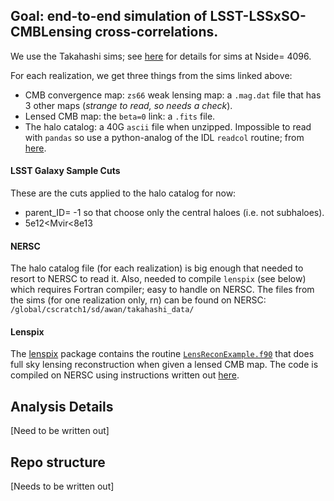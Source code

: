 ## Goal: end-to-end simulation of LSST-LSSxSO-CMBLensing cross-correlations.

We use the Takahashi sims; see [here](http://cosmo.phys.hirosaki-u.ac.jp/takahasi/allsky_raytracing/nres12.html) for details for sims at Nside= 4096.

For each realization, we get three things from the sims linked above:
- CMB convergence map: `zs66` weak lensing map: a `.mag.dat` file that has 3 other maps (*strange to read, so needs a check*).
- Lensed CMB map: the `beta=0` link: a `.fits` file.
- The halo catalog: a 40G `ascii` file when unzipped. Impossible to read with `pandas` so use a python-analog of the IDL `readcol` routine; from [here](http://www.adamgginsburg.com/pyreadcol.htm).

#### LSST Galaxy Sample Cuts
These are the cuts applied to the halo catalog for now:
- parent_ID= -1 so that choose only the central haloes (i.e. not subhaloes).
- 5e12<Mvir<8e13

#### NERSC
The halo catalog file (for each realization) is big enough that needed to resort to NERSC to read it. Also, needed to compile `lenspix` (see below) which requires Fortran compiler; easy to handle on NERSC.
The files from the sims (for one realization only, rn) can be found on NERSC: `/global/cscratch1/sd/awan/takahashi_data/`

#### Lenspix
The [lenspix](https://github.com/cmbant/lenspix/tree/master) package contains the routine [`LensReconExample.f90`](https://github.com/cmbant/lenspix/blob/master/LensReconExample.f90) that does full sky lensing reconstruction when given a lensed CMB map. The code is compiled on NERSC using instructions written out [here](https://gist.github.com/humnaawan/60d742960060613b08e09a175073799f).

## Analysis Details
[Need to be written out]

## Repo structure
[Needs to be written out]
